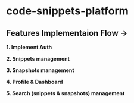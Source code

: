 # code-snippets-platform


## Features Implementaion Flow ->

**1. Implement Auth**

**2. Snippets management**

**3. Snapshots management**

**4. Profile & Dashboard**

**5. Search (snippets & snapshots) management**
